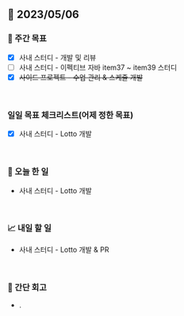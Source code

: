 ## 📅 2023/05/06


### 👏 주간 목표

- [x] 사내 스터디 - 개발 및 리뷰
- [ ] 사내 스터디 - 이펙티브 자바 item37 ~ item39 스터디
- [x] ~~사이드 프로젝트 - 수업 관리 & 스케줄 개발~~

<br/>

### 일일 목표 체크리스트(어제 정한 목표)

- [x] 사내 스터디 - Lotto 개발

<br/>

### 💯 오늘 한 일

- 사내 스터디 - Lotto 개발

<br/>

### 📈 내일 할 일

- 사내 스터디 - Lotto 개발 & PR

<br/>

### 🤔 간단 회고

- .
 
